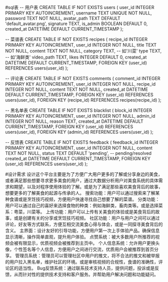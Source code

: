 #sql表
-- 用户表
CREATE TABLE IF NOT EXISTS users (
    user_id INTEGER PRIMARY KEY AUTOINCREMENT,
    username TEXT UNIQUE NOT NULL,
    password TEXT NOT NULL,
    avatar_path TEXT DEFAULT 'default_avatar.png',
    signature TEXT,
    is_admin BOOLEAN DEFAULT 0,
    created_at DATETIME DEFAULT CURRENT_TIMESTAMP
);

-- 菜谱表
CREATE TABLE IF NOT EXISTS recipes (
    recipe_id INTEGER PRIMARY KEY AUTOINCREMENT,
    user_id INTEGER NOT NULL,
    title TEXT NOT NULL,
    content TEXT NOT NULL,
    category TEXT, -- 如'川菜'
    type TEXT, -- 如'海鲜类'
    video_path TEXT,
    likes INTEGER DEFAULT 0,
    created_at DATETIME DEFAULT CURRENT_TIMESTAMP,
    FOREIGN KEY (user_id) REFERENCES users(user_id)
);

-- 评论表
CREATE TABLE IF NOT EXISTS comments (
    comment_id INTEGER PRIMARY KEY AUTOINCREMENT,
    user_id INTEGER NOT NULL,
    recipe_id INTEGER NOT NULL,
    content TEXT NOT NULL,
    created_at DATETIME DEFAULT CURRENT_TIMESTAMP,
    FOREIGN KEY (user_id) REFERENCES users(user_id),
    FOREIGN KEY (recipe_id) REFERENCES recipes(recipe_id)
);

-- 黑名单表
CREATE TABLE IF NOT EXISTS blacklist (
    block_id INTEGER PRIMARY KEY AUTOINCREMENT,
    user_id INTEGER NOT NULL,
    admin_id INTEGER NOT NULL,
    reason TEXT,
    created_at DATETIME DEFAULT CURRENT_TIMESTAMP,
    FOREIGN KEY (user_id) REFERENCES users(user_id),
    FOREIGN KEY (admin_id) REFERENCES users(user_id)
);

-- 反馈表
CREATE TABLE IF NOT EXISTS feedback (
    feedback_id INTEGER PRIMARY KEY AUTOINCREMENT,
    user_id INTEGER NOT NULL,
    content TEXT NOT NULL,
    status TEXT DEFAULT 'pending', -- pending/resolved
    created_at DATETIME DEFAULT CURRENT_TIMESTAMP,
    FOREIGN KEY (user_id) REFERENCES users(user_id)
);

#设计需求
设计这个平台主要是为了方便广大用户更多的了解或分享身边的美食，或者满足那些想要寻求更多美食的用户，通过大数据分析用户对美食系统的具体需求和期望，以及对程序使用体验的了解。或是为了满足那些喜欢美食背后的故事，想要更多的了解美食的起源与传承的人。
搜索功能：用户可以通过搜索来了解某种食谱或是烹饪技巧视频，方便用户快速寻找自己想要了解的菜谱。
分类功能：用户可以通过自己的喜好来选择食物的种类：例如海鲜类，畜肉类等。或是选择菜系：粤菜，川菜等。
上传功能：用户可以上传有关美食的体验或是美食背后的故事，或是创建有关的分享或烹饪技巧视频。
社区功能：用户与用户之间可以通过评论，好友等方式联系，方便互相交流美食心得与体会，或是一同探寻美食背后的含义。
主界面：设计友好的引导功能，方便用户第一次上手体验产品。确保信息显示清晰，操作简单直观，提升用户体验。
点赞系统：被大多数用户所推荐的视频会被有限显示，优质视频会被推荐到主页中。
个人信息系统：允许用户更换头像，个性签名等个人信息，方便用户之间进行交流，优质用户会被推荐到首页分享。
管理员系统：管理员可以管理社区中用户的推文，将不合法的推文和被举报的用户拉入黑名单，维护社区的环境。或是审核视频的合规性，食谱的准确性，评论区的适当性。
Bug反馈系统：通过联系技术支持人员，提供问题，投诉或是反馈，从而针对性的提供技术支持和客户服务。并帮助用户解决问题和功能疑问。